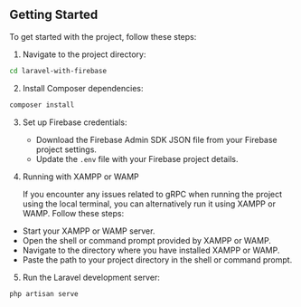 ## Getting Started

To get started with the project, follow these steps:

1. Navigate to the project directory:

```bash
cd laravel-with-firebase
```

2. Install Composer dependencies:

```bash
composer install
```

3. Set up Firebase credentials:

    - Download the Firebase Admin SDK JSON file from your Firebase project settings.
    - Update the `.env` file with your Firebase project details.



4. Running with XAMPP or WAMP

   If you encounter any issues related to gRPC when running the project using the local terminal, you can alternatively run it using XAMPP or WAMP. Follow these steps:

 - Start your XAMPP or WAMP server.
 - Open the shell or command prompt provided by XAMPP or WAMP.
 - Navigate to the directory where you have installed XAMPP or WAMP.
 - Paste the path to your project directory in the shell or command prompt.

5. Run the Laravel development server:

```bash
php artisan serve
```